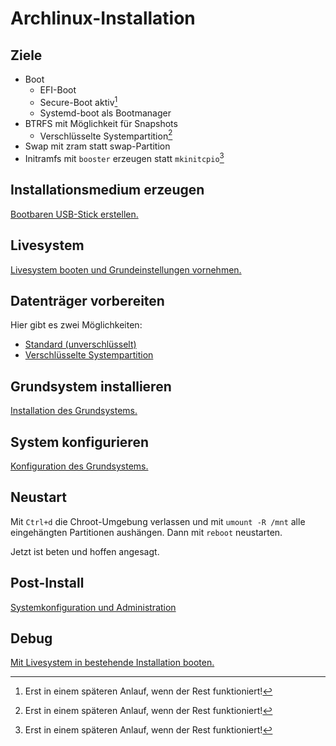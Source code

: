 # Archlinux-Installation

## Ziele

* Boot
  * EFI-Boot
  * Secure-Boot aktiv[^1]
  * Systemd-boot als Bootmanager
* BTRFS mit Möglichkeit für Snapshots
  * Verschlüsselte Systempartition[^1]
* Swap mit zram statt swap-Partition
* Initramfs mit `booster` erzeugen statt `mkinitcpio`[^1]

## Installationsmedium erzeugen

[Bootbaren USB-Stick erstellen.](docs/02_create_bootmedia.md)

## Livesystem

[Livesystem booten und Grundeinstellungen vornehmen.](docs/03_setup_livesystem.md)

## Datenträger vorbereiten

Hier gibt es zwei Möglichkeiten:

* [Standard (unverschlüsselt)](docs/04a_prepare_disks.md)
* [Verschlüsselte Systempartition](docs/04b_prepare_disks_encrypted.md)

## Grundsystem installieren

[Installation des Grundsystems.](docs/05_install_base_system.md)

## System konfigurieren

[Konfiguration des Grundsystems.](docs/06_configure_base_system.md)

## Neustart

Mit `Ctrl+d` die Chroot-Umgebung verlassen und mit `umount -R /mnt` alle eingehängten Partitionen aushängen. Dann mit `reboot` neustarten.

Jetzt ist beten und hoffen angesagt.

## Post-Install

[Systemkonfiguration und Administration](docs/07_post-install.md)

## Debug

[Mit Livesystem in bestehende Installation booten.](docs/00_archiso-to-chroot.md)

[^1]: Erst in einem späteren Anlauf, wenn der Rest funktioniert!
